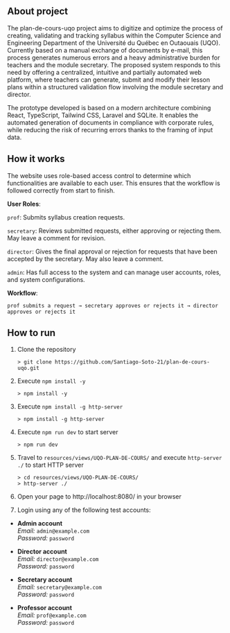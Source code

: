 ## About project

The plan-de-cours-uqo project aims to digitize and optimize the process of creating, validating and tracking syllabus within the Computer Science and Engineering Department of the Université du Québec en Outaouais (UQO). Currently based on a manual exchange of documents by e-mail, this process generates numerous errors and a heavy administrative burden for teachers and the module secretary. The proposed system responds to this need by offering a centralized, intuitive and partially automated web platform, where teachers can generate, submit and modify their lesson plans within a structured validation flow involving the module secretary and director.

The prototype developed is based on a modern architecture combining React, TypeScript, Tailwind CSS, Laravel and SQLite. It enables the automated generation of documents in compliance with corporate rules, while reducing the risk of recurring errors thanks to the framing of input data. 

## How it works

The website uses role-based access control to determine which functionalities are available to each user. This ensures that the workflow is followed correctly from start to finish.

**User Roles**:

`prof`: Submits syllabus creation requests.

`secretary`: Reviews submitted requests, either approving or rejecting them. May leave a comment for revision.

`director`: Gives the final approval or rejection for requests that have been accepted by the secretary. May also leave a comment.

`admin`: Has full access to the system and can manage user accounts, roles, and system configurations.

**Workflow**:

`prof submits a request → secretary approves or rejects it → director approves or rejects it`

## How to run

 1. Clone the repository
    
    ```
    > git clone https://github.com/Santiago-Soto-21/plan-de-cours-uqo.git
    ```

2. Execute `npm install -y`
    ```
    > npm install -y
    ```

3. Execute `npm install -g http-server`
    ```
    > npm install -g http-server
    ```

4. Execute `npm run dev` to start server
    ```
    > npm run dev
    ```

5. Travel to `resources/views/UQO-PLAN-DE-COURS/` and execute `http-server ./` to start HTTP server
    ```
    > cd resources/views/UQO-PLAN-DE-COURS/
    > http-server ./
    ```

6. Open your page to http://localhost:8080/ in your browser

7. Login using any of the following test accounts:

- **Admin account**  
  *Email:* `admin@example.com`  
  *Password:* `password`

- **Director account**  
  *Email:* `director@example.com`  
  *Password:* `password`

- **Secretary account**  
  *Email:* `secretary@example.com`  
  *Password:* `password`

- **Professor account**  
  *Email:* `prof@example.com`  
  *Password:* `password`